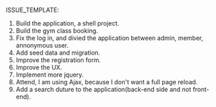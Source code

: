 ISSUE_TEMPLATE:

1) Build the application, a shell project.
2) Build the gym class booking.
3) Fix the log in, and divied the application between admin, member, annonymous user.
4) Add seed data and migration.
5) Improve the registration form.
6) Improve the UX.
7) Implement more jquery.
8) Attend, I am using Ajax, because I don't want a full page reload.
9) Add a search duture to the application(back-end side and not front-end).
